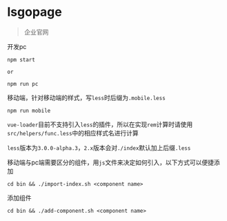 # lsgopage

> 企业官网

开发pc
```
npm start

or

npm run pc
```

移动端，针对移动端的样式，写`less`时后缀为`.mobile.less`
```
npm run mobile
```

`vue-loader`目前不支持引入`less`的插件，所以在实现`rem`计算时请使用`src/helpers/func.less`中的相应样式名进行计算

`less`版本为`3.0.0-alpha.3`，`2.x`版本会对`./index`默认加上后缀`.less`

移动端与pc端需要区分的组件，用`js`文件来决定如何引入，以下方式可以便捷添加
```
cd bin && ./import-index.sh <component name>
```
添加组件
```
cd bin && ./add-component.sh <component name>
```
